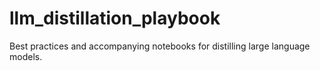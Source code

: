 # llm_distillation_playbook
Best practices and accompanying notebooks for distilling large language models.
